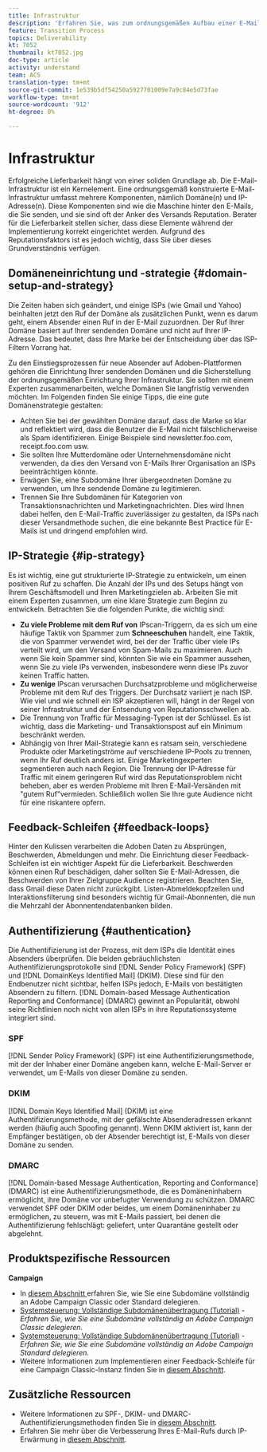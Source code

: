 ```yaml
---
title: Infrastruktur
description: 'Erfahren Sie, was zum ordnungsgemäßen Aufbau einer E-Mail-Infrastruktur erforderlich ist. '
feature: Transition Process
topics: Deliverability
kt: 7052
thumbnail: kt7052.jpg
doc-type: article
activity: understand
team: ACS
translation-type: tm+mt
source-git-commit: 1e539b5df54250a5927701009e7a9c84e5d73fae
workflow-type: tm+mt
source-wordcount: '912'
ht-degree: 0%

---
```



# Infrastruktur

Erfolgreiche Lieferbarkeit hängt von einer soliden Grundlage ab. Die E-Mail-Infrastruktur ist ein Kernelement. Eine ordnungsgemäß konstruierte E-Mail-Infrastruktur umfasst mehrere Komponenten, nämlich Domäne(n) und IP-Adresse(n). Diese Komponenten sind wie die Maschine hinter den E-Mails, die Sie senden, und sie sind oft der Anker des Versands Reputation. Berater für die Lieferbarkeit stellen sicher, dass diese Elemente während der Implementierung korrekt eingerichtet werden. Aufgrund des Reputationsfaktors ist es jedoch wichtig, dass Sie über dieses Grundverständnis verfügen.

## Domäneneinrichtung und -strategie {#domain-setup-and-strategy}

Die Zeiten haben sich geändert, und einige ISPs (wie Gmail und Yahoo) beinhalten jetzt den Ruf der Domäne als zusätzlichen Punkt, wenn es darum geht, einem Absender einen Ruf in der E-Mail zuzuordnen. Der Ruf Ihrer Domäne basiert auf Ihrer sendenden Domäne und nicht auf Ihrer IP-Adresse. Das bedeutet, dass Ihre Marke bei der Entscheidung über das ISP-Filtern Vorrang hat.

Zu den Einstiegsprozessen für neue Absender auf Adoben-Plattformen gehören die Einrichtung Ihrer sendenden Domänen und die Sicherstellung der ordnungsgemäßen Einrichtung Ihrer Infrastruktur. Sie sollten mit einem Experten zusammenarbeiten, welche Domänen Sie langfristig verwenden möchten. Im Folgenden finden Sie einige Tipps, die eine gute Domänenstrategie gestalten:

* Achten Sie bei der gewählten Domäne darauf, dass die Marke so klar und reflektiert wird, dass die Benutzer die E-Mail nicht fälschlicherweise als Spam identifizieren. Einige Beispiele sind newsletter.foo.com, receipt.foo.com usw.
* Sie sollten Ihre Mutterdomäne oder Unternehmensdomäne nicht verwenden, da dies den Versand von E-Mails Ihrer Organisation an ISPs beeinträchtigen könnte.
* Erwägen Sie, eine Subdomäne Ihrer übergeordneten Domäne zu verwenden, um Ihre sendende Domäne zu legitimieren.
* Trennen Sie Ihre Subdomänen für Kategorien von Transaktionsnachrichten und Marketingnachrichten. Dies wird Ihnen dabei helfen, den E-Mail-Traffic zuverlässiger zu gestalten, da ISPs nach dieser Versandmethode suchen, die eine bekannte Best Practice für E-Mails ist und dringend empfohlen wird.

## IP-Strategie {#ip-strategy}

Es ist wichtig, eine gut strukturierte IP-Strategie zu entwickeln, um einen positiven Ruf zu schaffen. Die Anzahl der IPs und des Setups hängt von Ihrem Geschäftsmodell und Ihren Marketingzielen ab. Arbeiten Sie mit einem Experten zusammen, um eine klare Strategie zum Beginn zu entwickeln. Betrachten Sie die folgenden Punkte, die wichtig sind:

* **Zu viele Probleme mit dem Ruf von** IPscan-Triggern, da es sich um eine häufige Taktik von Spammer zum  **Schneeschuhen** handelt, eine Taktik, die von Spammer verwendet wird, bei der der Traffic über viele IPs verteilt wird, um den Versand von Spam-Mails zu maximieren. Auch wenn Sie kein Spammer sind, könnten Sie wie ein Spammer aussehen, wenn Sie zu viele IPs verwenden, insbesondere wenn diese IPs zuvor keinen Traffic hatten.
* **Zu wenige** IPscan verursachen Durchsatzprobleme und möglicherweise Probleme mit dem Ruf des Triggers. Der Durchsatz variiert je nach ISP. Wie viel und wie schnell ein ISP akzeptieren will, hängt in der Regel von seiner Infrastruktur und der Entsendung von Reputationsschwellen ab.
* Die Trennung von Traffic für Messaging-Typen ist der Schlüssel. Es ist wichtig, dass die Marketing- und Transaktionspost auf ein Minimum beschränkt werden.
* Abhängig von Ihrer Mail-Strategie kann es ratsam sein, verschiedene Produkte oder Marketingströme auf verschiedene IP-Pools zu trennen, wenn Ihr Ruf deutlich anders ist. Einige Marketingexperten segmentieren auch nach Region. Die Trennung der IP-Adresse für Traffic mit einem geringeren Ruf wird das Reputationsproblem nicht beheben, aber es werden Probleme mit Ihren E-Mail-Versänden mit &quot;gutem Ruf&quot;vermieden. Schließlich wollen Sie Ihre gute Audience nicht für eine riskantere opfern.

## Feedback-Schleifen {#feedback-loops}

Hinter den Kulissen verarbeiten die Adoben Daten zu Absprüngen, Beschwerden, Abmeldungen und mehr. Die Einrichtung dieser Feedback-Schleifen ist ein wichtiger Aspekt für die Lieferbarkeit. Beschwerden können einen Ruf beschädigen, daher sollten Sie E-Mail-Adressen, die Beschwerden von Ihrer Zielgruppe Audience registrieren. Beachten Sie, dass Gmail diese Daten nicht zurückgibt. Listen-Abmeldekopfzeilen und Interaktionsfilterung sind besonders wichtig für Gmail-Abonnenten, die nun die Mehrzahl der Abonnentendatenbanken bilden.

## Authentifizierung {#authentication}

Die Authentifizierung ist der Prozess, mit dem ISPs die Identität eines Absenders überprüfen. Die beiden gebräuchlichsten Authentifizierungsprotokolle sind [!DNL Sender Policy Framework] (SPF) und [!DNL DomainKeys Identified Mail] (DKIM). Diese sind für den Endbenutzer nicht sichtbar, helfen ISPs jedoch, E-Mails von bestätigten Absendern zu filtern. [!DNL Domain-based Message Authentication Reporting and Conformance] (DMARC) gewinnt an Popularität, obwohl seine Richtlinien noch nicht von allen ISPs in ihre Reputationssysteme integriert sind.

### SPF

[!DNL Sender Policy Framework] (SPF) ist eine Authentifizierungsmethode, mit der der Inhaber einer Domäne angeben kann, welche E-Mail-Server er verwendet, um E-Mails von dieser Domäne zu senden.

### DKIM

[!DNL Domain Keys Identified Mail] (DKIM) ist eine Authentifizierungsmethode, mit der gefälschte Absenderadressen erkannt werden (häufig auch Spoofing genannt). Wenn DKIM aktiviert ist, kann der Empfänger bestätigen, ob der Absender berechtigt ist, E-Mails von dieser Domäne zu senden.

### DMARC

[!DNL Domain-based Message Authentication, Reporting and Conformance] (DMARC) ist eine Authentifizierungsmethode, die es Domäneninhabern ermöglicht, ihre Domäne vor unbefugter Verwendung zu schützen. DMARC verwendet SPF oder DKIM oder beides, um einem Domäneninhaber zu ermöglichen, zu steuern, was mit E-Mails passiert, bei denen die Authentifizierung fehlschlägt: geliefert, unter Quarantäne gestellt oder abgelehnt.

## Produktspezifische Ressourcen

**Campaign**

* In [diesem Abschnitt ](/help/additional-resources/ac-domain-name-setup.md) erfahren Sie, wie Sie eine Subdomäne vollständig an Adobe Campaign Classic oder Standard delegieren.
* [Systemsteuerung: Vollständige Subdomänenübertragung (Tutorial)](https://experienceleague.corp.adobe.com/docs/campaign-classic-learn/control-panel/subdomains-and-certificates/subdomain-delegation.html)  -  *Erfahren Sie, wie Sie eine Subdomäne vollständig an Adobe Campaign Classic delegieren.*
* [Systemsteuerung: Vollständige Subdomänenübertragung (Tutorial)](https://experienceleague.corp.adobe.com/docs/campaign-standard-learn/control-panel/subdomains-and-certificates/subdomain-delegation.html)  -  *Erfahren Sie, wie Sie eine Subdomäne vollständig an Adobe Campaign Standard delegieren.*
* Weitere Informationen zum Implementieren einer Feedback-Schleife für eine Campaign Classic-Instanz finden Sie in [diesem Abschnitt](/help/additional-resources/acc-technical-recommendations.md#feedback-loop-acc).

## Zusätzliche Ressourcen

* Weitere Informationen zu SPF-, DKIM- und DMARC-Authentifizierungsmethoden finden Sie in [diesem Abschnitt](/help/additional-resources/authentication.md).
* Erfahren Sie mehr über die Verbesserung Ihres E-Mail-Rufs durch IP-Erwärmung in [diesem Abschnitt](/help/additional-resources/increase-reputation-with-ip-warming.md).
